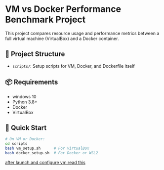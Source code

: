 # VM vs Docker Performance Benchmark Project

This project compares resource usage and performance metrics between a full virtual machine (VirtualBox) and a Docker container.

## 🔧 Project Structure
- `scripts/`: Setup scripts for VM, Docker, and Dockerfile itself

## 📦 Requirements
- windows 10
- Python 3.8+
- Docker
- VirtualBox

## 🚀 Quick Start
```bash
# On VM or Docker:
cd scripts
bash vm_setup.sh      # For VirtualBox
bash docker_setup.sh  # For Docker or WSL2
```
[after launch and configure vm read this](https://github.com/JavierLianoRioz/Proyecto-TIC/blob/main/vm_vs_docker_benchmark/scripts/afterlaunchingwm.md)
